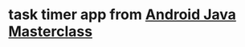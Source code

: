 # task timer app from <a href="https://udemy.com/course/master-android-7-nougat-java-app-development-step-by-step" target="_blank">Android Java Masterclass</a>
